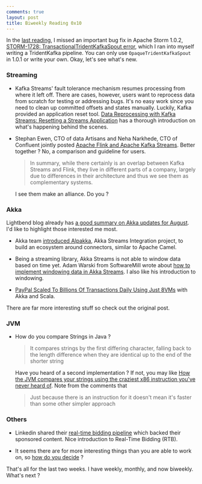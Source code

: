 ```yaml
---
comments: true
layout: post
title: Biweekly Reading 0x10
---
```


In the [last reading](http://manuzhang.github.io/2016/08/20/monthly-9.html), I missed an important bug fix in Apache Storm 1.0.2, [STORM-1728: TransactionalTridentKafkaSpout error](https://issues.apache.org/jira/browse/STORM-1728), which I ran into myself writing a TridentKafka pipeline. You can only use `OpaqueTridentKafkaSpout` in 1.0.1 or write your own. Okay, let's see what's new.

### Streaming

* Kafka Streams' fault tolerance mechanism resumes processing from where it left off. There are cases, however, users want to reprocess data from scratch for testing or addressing bugs. It's no easy work since you need to clean up committed offsets and states manually. Luckily, Kafka provided an application reset tool. [Data Reprocessing with Kafka Streams: Resetting a Streams Application](http://www.confluent.io/blog/data-reprocessing-with-kafka-streams-resetting-a-streams-application/) has a thorough introduction on what's happening behind the scenes. 

* Stephan Ewen, CTO of data Artisans and Neha Narkhede, CTO of Confluent jointly posted [Apache Flink and Apache Kafka Streams](http://data-artisans.com/apache-flink-apache-kafka-streams/). Better together ? No, a comparison and guideline for users. 

  > In summary, while there certainly is an overlap between Kafka Streams and Flink, they live in different parts of a company, largely due to differences in their architecture and thus we see them as complementary systems.
  
  I see them make an alliance. Do you ?

### Akka

Lightbend blog already has [a good summary on Akka updates for August](http://www.lightbend.com/blog/lightbend-tech-digest-august-2016). I'd like to highlight those interested me most. 

* Akka team [introduced Alpakka](http://blog.akka.io/integrations/2016/08/23/intro-alpakka?_ga=1.60942572.1941686431.1458395042), Akka Streams Integration project, to build an ecosystem around connectors, similar to Apache Camel.

* Being a streaming library, Akka Streams is not able to window data based on time yet. Adam Warski from SoftwareMill wrote about [how to implement windowing data in Akka Streams](https://softwaremill.com/windowing-data-in-akka-streams/). I also like his introduction to windowing. 

* [PayPal Scaled To Billions Of Transactions Daily Using Just 8VMs](http://highscalability.com/blog/2016/8/15/how-paypal-scaled-to-billions-of-transactions-daily-using-ju.html) with Akka and Scala.

There are far more interesting stuff so check out the original post.

### JVM

* How do you compare Strings in Java ? 

  > It compares strings by the first differing character, falling back to the length difference when they are identical up to the end of the shorter string
  
  Have you heard of a second implementation ? If not, you may like [How the JVM compares your strings using the craziest x86 instruction you've never heard of](http://jcdav.is/2016/09/01/How-the-JVM-compares-your-strings/). Note from the comments that 
  
  > Just because there is an instruction for it doesn't mean it's faster than some other simpler approach
  
### Others

* Linkedin shared their [real-time bidding pipeline](https://engineering.linkedin.com/blog/2016/08/serving-ads-beyond-linkedin-via-real-time-bidding) which backed their sponsored content. Nice introduction to Real-Time Bidding (RTB).    

* It seems there are for more interesting things than you are able to work on, so [how do you decide](http://jvns.ca/blog/2016/08/16/how-do-you-work-on-something-important/) ?

That's all for the last two weeks. I have weekly, monthly, and now biweekly. What's next ?




   